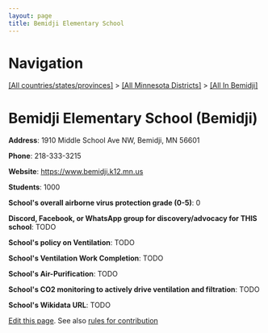 ```yaml
---
layout: page
title: Bemidji Elementary School
---
```

# Navigation

[[All countries/states/provinces]](../../..) > [[All Minnesota Districts]](../..) > [[All In Bemidji]](..)

# Bemidji Elementary School (Bemidji)

**Address**: 1910 Middle School Ave NW, Bemidji, MN 56601

**Phone**: 218-333-3215

**Website**: <https://www.bemidji.k12.mn.us>

**Students**: 1000

**School's overall airborne virus protection grade (0-5)**: 0

**Discord, Facebook, or WhatsApp group for discovery/advocacy for THIS school**: TODO

**School's policy on Ventilation**: TODO

**School's Ventilation Work Completion**: TODO

**School's Air-Purification**: TODO

**School's CO2 monitoring to actively drive ventilation and filtration**: TODO

**School's Wikidata URL**: TODO


[Edit this page](https://github.com/ventilate-schools/MN/edit/main/./Bemidji/Bemidji_Elementary_School.md). See also [rules for contribution](../../../contribution-rules/)